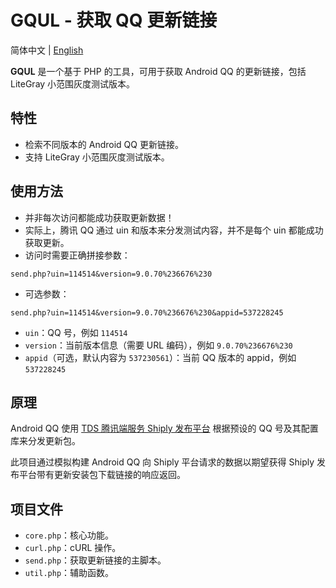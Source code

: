 # GQUL - 获取 QQ 更新链接

简体中文 | [English](README_EN.md)

**GQUL** 是一个基于 PHP 的工具，可用于获取 Android QQ 的更新链接，包括 LiteGray 小范围灰度测试版本。

## 特性

- 检索不同版本的 Android QQ 更新链接。
- 支持 LiteGray 小范围灰度测试版本。

## 使用方法

- 并非每次访问都能成功获取更新数据！
- 实际上，腾讯 QQ 通过 uin 和版本来分发测试内容，并不是每个 uin 都能成功获取更新。
- 访问时需要正确拼接参数：

```get
send.php?uin=114514&version=9.0.70%236676%230
```

- 可选参数：

```get
send.php?uin=114514&version=9.0.70%236676%230&appid=537228245
```

- `uin`：QQ 号，例如 `114514`
- `version`：当前版本信息（需要 URL 编码），例如 `9.0.70%236676%230`
- `appid`（可选，默认内容为 `537230561`）：当前 QQ 版本的 appid，例如 `537228245`

## 原理

Android QQ 使用 [TDS 腾讯端服务 Shiply 发布平台](https://shiply.tds.qq.com/) 根据预设的 QQ 号及其配置库来分发更新包。

此项目通过模拟构建 Android QQ 向 Shiply 平台请求的数据以期望获得 Shiply 发布平台带有更新安装包下载链接的响应返回。

## 项目文件

- `core.php`：核心功能。
- `curl.php`：cURL 操作。
- `send.php`：获取更新链接的主脚本。
- `util.php`：辅助函数。
